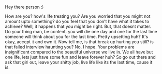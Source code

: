 Hey there person :) 

How are you? how's life treating you? Are you worried that you might not amount upto something? do you feel that you don't have what it takes to achieve? Well, it happens that you might be right. But, that doesnt matter. Do your thing man, be content. you will die one day and one for the last time someone will think about you for the last time. Pretty upsetting huh? It's okay, accept it and own it. Now tell me, is that break up hurting you still? is that failed interview haunting you? No, I hope. Your problems are insignificant compared to the beautiful universe we live in. We all have but one life, lets just have some fun and leave forever huh? So go out there and ask that girl out, leave your shitty job, live life like its the last time, cause it is.

